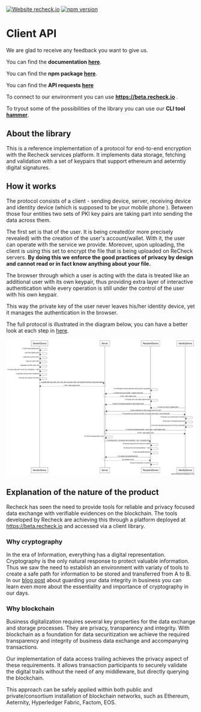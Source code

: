 [![Website recheck.io](https://img.shields.io/badge/Website-recheck.io-brightgreen.svg)](https://recheck.io/) [![npm version](https://badge.fury.io/js/recheck-clientjs-library.svg)](https://badge.fury.io/js/symbol-sdk)

# Client API

We are glad to receive any feedback you want to give us. 

You can find the **documentation [here](docs/index.md)**.

You can find the **npm package [here](https://www.npmjs.com/package/recheck-clientjs-library)**.

You can find the **API requests [here](docs/API.md)** 

To connect to our environment you can use __https://beta.recheck.io__ .


To tryout some of the possibilities of the library you can use our __CLI tool [hammer](https://github.com/ReCheck-io/hammerJS)__.

## About the library 

This is a reference implementation of a protocol for end-to-end encryption with the Recheck services platform. It implements data storage, fetching and validation with a set of keypairs that support ethereum and aeterntiy digital signatures. 

## How it works

The protocol consists of a client - sending device, server, receiving device and identity device (which is supposed to be your mobile phone ). Between those four entities two sets of PKI key pairs are taking part into sending the data across them. 

The first set is that of the user. It is being created(or more precisely revealed) with the creation of the user's account/wallet. With it, the user can operate with the service we provide. Moreover, upon uploading, the client is using this set to encrypt the file that is being uploaded on ReCheck servers. __By doing this we enforce the good practices of privacy by design and cannot read or in fact know anything about your file.__

The browser through which a user is acting with the data is treated like an additional user with its own keypair, thus providing extra layer of interactive authentication while every operation is still under the control of the user with his own keypair.

This way the private key of the user never leaves his/her identity device, yet it manages the authentication in the browser.

The full protocol is illustrated in the diagram below, you can have a better look at each step in [here](docs/WebSequenceDiagram.md).

![protocol](docs/protocol.png)

## Explanation of the nature of the product 

Recheck has seen the need to provide tools for reliable and privacy focused data exchange with verifiable evidences on the blockchain. The tools developed by Recheck are achieving this through a platform deployed at https://beta.recheck.io and accessed via a client library.

### Why cryptography 

In the era of Information, everything has a digital representation. Cryptography is the only natural response to protect valuable information. Thus we saw the need to establish an environment with variaty of tools to create a safe path for information to be stored and transferred from A to B. In our [blog post](https://recheck.io/blog/guard-data-integrity/) about guarding your data integrity in business you can learn even more about the essentiality and importance of cryptography in our days. 

### Why blockchain

Business digitalization requires several key properties for the data exchange and storage processes. They are privacy, transparency and integrity. With blockchain as a foundation for data securitization we achieve the required transparency and integrity of business data exchange and accompanying transactions.

Our implementation of data access trailing achieves the privacy aspect of these requirements. It allows transaction participants to securely validate the digital trails without the need of any middleware, but directly querying the blockchain.

This approach can be safely applied within both public and private/consortium installation of blockchain networks, such as Ethereum, Aeternity, Hyperledger Fabric, Factom, EOS.